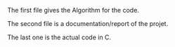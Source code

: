 The first file gives the Algorithm for the code.

The second file is a documentation/report of the projet.

The last one is the actual code in C.
